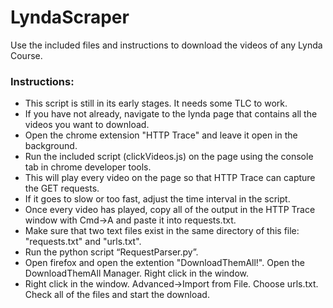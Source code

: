 <h1>LyndaScraper</h1>

Use the included files and instructions to download the videos of any Lynda Course.


<h3>Instructions:</h3>

<ul>
<li>This script is still in its early stages. It needs some TLC to work.</li>
<li>If you have not already, navigate to the lynda page that contains all the videos you want to download.</li>
<li>Open the chrome extension "HTTP Trace" and leave it open in the background.</li>
<li>Run the included script (clickVideos.js) on the page using the console tab in chrome developer tools.</li>
<li>This will play every video on the page so that HTTP Trace can capture the GET requests.</li>
<li>If it goes to slow or too fast, adjust the time interval in the script.</li>
<li>Once every video has played, copy all of the output in the HTTP Trace window with Cmd->A and paste it into requests.txt.</li>
<li>Make sure that two text files exist in the same directory of this file: "requests.txt" and "urls.txt".</li>
<li>Run the python script “RequestParser.py”.</li>
<li>Open firefox and open the extention "DownloadThemAll!". Open the DownloadThemAll Manager. Right click in the window.</li>
<li>Right click in the window. Advanced->Import from File. Choose urls.txt. Check all of the files and start the download.</li>
</ul>
